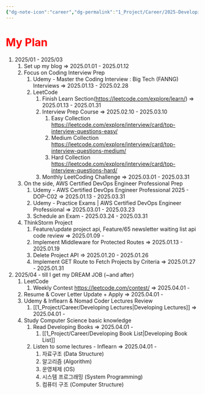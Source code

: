 ```yaml
---
{"dg-note-icon":"career","dg-permalink":"1_Project/Career/2025-Developing","created-date":"2025-01-03 1:36:55 pm","date":"2025-01-03","type":"plan","tags":["career","plan"],"aliases":null,"category":"Career","dg-publish":true,"permalink":"/1_Project/Career/2025-Developing/","dgPassFrontmatter":true,"noteIcon":"career"}
---
```


# <font color="#ff0000">My Plan</font>
1. 2025/01 - 2025/03 
	1. Set up my blog => 2025.01.01 - 2025.01.12
	2. Focus on Coding Interview Prep
		1. Udemy - Master the Coding Interview : Big Tech (FANNG) Interviews => 2025.01.13 - 2025.02.28
		2. LeetCode 
			1. Finish Learn Section(https://leetcode.com/explore/learn/) => 2025.01.13 - 2025.01.31
			2. Interview Prep Course => 2025.02.10 - 2025.03.10
				1. Easy Collection https://leetcode.com/explore/interview/card/top-interview-questions-easy/
				2. Medium Collection https://leetcode.com/explore/interview/card/top-interview-questions-medium/
				3. Hard Collection https://leetcode.com/explore/interview/card/top-interview-questions-hard/
			3. Monthly LeetCoding Challenge => 2025.03.01 - 2025.03.31
	3. On the side, AWS Certified DevOps Engineer Professional Prep
		1. Udemy - AWS Certified DevOps Engineer Professional 2025 - DOP-C02 => 2025.01.13 - 2025.03.31
		2. Udemy - Practice Exams | AWS Certified DevOps Engineer Professional => 2025.03.01 - 2025.03.23
		3. Schedule an Exam - 2025.03.24 - 2025.03.31
	4. ThinkStorm Project
		1. Feature/update project api, Feature/65 newsletter waiting list api code review => 2025.01.09 - 
		2. Implement Middleware for Protected Routes => 2025.01.13 - 2025.01.19
		3. Delete Project API => 2025.01.20 - 2025.01.26
		4. Implement GET Route to Fetch Projects by Criteria => 2025.01.27 - 2025.01.31
2. 2025/04 - till I get my DREAM JOB (~and after)
	1. LeetCode
		1. Weekly Contest https://leetcode.com/contest/ => 2025.04.01 -
	2. Resume & Cover Letter Update + Apply => 2025.04.01 - 
	3. Udemy & Inflearn & Nomad Coder Lectures Review 
		1. [[1_Project/Career/Developing Lectures\|Developing Lectures]] => 2025.04.01 - 
	4. Study Computer Science basic knowledge 
		1. Read Developing Books => 2025.04.01 - 
			1. [[1_Project/Career/Developing Book List\|Developing Book List]] 
		2. Listen to some lectures - Inflearn => 2025.04.01 -
			1. 자료구조 (Data Structure)
			2. 알고리즘 (Algorithm)
			3. 운영체제 (OS)
			4. 시스템 프로그래밍 (System Programming)
			5. 컴퓨터 구조 (Computer Structure)
